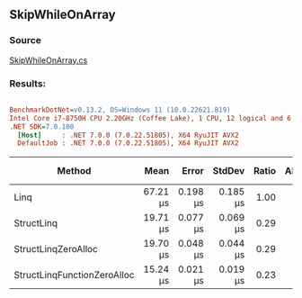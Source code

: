 ﻿## SkipWhileOnArray

### Source
[SkipWhileOnArray.cs](../../src/StructLinq.Benchmark/SkipWhileOnArray.cs)

### Results:
``` ini

BenchmarkDotNet=v0.13.2, OS=Windows 11 (10.0.22621.819)
Intel Core i7-8750H CPU 2.20GHz (Coffee Lake), 1 CPU, 12 logical and 6 physical cores
.NET SDK=7.0.100
  [Host]     : .NET 7.0.0 (7.0.22.51805), X64 RyuJIT AVX2
  DefaultJob : .NET 7.0.0 (7.0.22.51805), X64 RyuJIT AVX2


```
|                      Method |     Mean |    Error |   StdDev | Ratio | Allocated | Alloc Ratio |
|---------------------------- |---------:|---------:|---------:|------:|----------:|------------:|
|                        Linq | 67.21 μs | 0.198 μs | 0.185 μs |  1.00 |     104 B |        1.00 |
|                  StructLinq | 19.71 μs | 0.077 μs | 0.069 μs |  0.29 |      32 B |        0.31 |
|         StructLinqZeroAlloc | 19.70 μs | 0.048 μs | 0.044 μs |  0.29 |         - |        0.00 |
| StructLinqFunctionZeroAlloc | 15.24 μs | 0.021 μs | 0.019 μs |  0.23 |         - |        0.00 |
